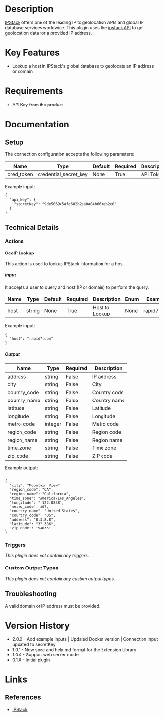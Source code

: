 # Description

[IPStack](https://ipstack.com) offers one of the leading IP to geolocation APIs and global IP database services worldwide. This plugin uses the [ipstack API](https://ipstack.com/documentation) to get geolocation data for a provided IP address.


# Key Features

* Lookup a host in IPStack's global database to geolocate an IP address or domain

# Requirements

* API Key from the product

# Documentation

## Setup

The connection configuration accepts the following parameters:

|Name|Type|Default|Required|Description|Enum|Example|
|----|----|-------|--------|-----------|----|-------|
|cred_token|credential_secret_key|None|True|API Token|None|9de5069c5afe602b2ea0a04b66beb2c0|

Example input:

```
{
  "api_key": {
    "secretKey": "9de5069c5afe602b2ea0a04b66beb2c0"
  }
}

```

## Technical Details

### Actions

#### GeoIP Lookup

This action is used to lookup IPStack information for a host.

##### Input

It accepts a user to query and host (IP or domain) to perform the query.

|Name|Type|Default|Required|Description|Enum|Example|
|----|----|-------|--------|-----------|----|-------|
|host|string|None|True|Host to Lookup|None|rapid7.com|

Example input:

```
{
  "host": "rapid7.com"
}
```

##### Output

|Name|Type|Required|Description|
|----|----|--------|-----------|
|address|string|False|IP address|
|city|string|False|City|
|country_code|string|False|Country code|
|country_name|string|False|Country name|
|latitude|string|False|Latitude|
|longitude|string|False|Longitude|
|metro_code|integer|False|Metro code|
|region_code|string|False|Region code|
|region_name|string|False|Region name|
|time_zone|string|False|Time zone|
|zip_code|string|False|ZIP code|

Example output:

```

{
  "city": "Mountain View",
  "region_code": "CA",
  "region_name": "California",
  "time_zone": "America/Los_Angeles",
  "longitude": "-122.0838",
  "metro_code": 807,
  "country_name": "United States",
  "country_code": "US",
  "address": "8.8.8.8",
  "latitude": "37.386",
  "zip_code": "94035"
}

```

### Triggers

_This plugin does not contain any triggers._

### Custom Output Types

_This plugin does not contain any custom output types._

## Troubleshooting

A valid domain or IP address must be provided.

# Version History

* 2.0.0 - Add example inputs | Updated Docker version | Connection input updated to secretKey
* 1.0.1 - New spec and help.md format for the Extension Library
* 1.0.0 - Support web server mode
* 0.1.0 - Initial plugin

# Links

## References

* [IPStack](https://ipstack.com)
